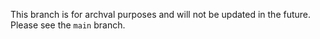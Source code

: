 This branch is for archval purposes and will not be updated in the future.
Please see the `main` branch.

